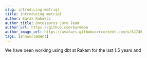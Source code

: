 ```yaml
---
slug: introducing-metriql
title: Introducing metriql
author: Burak Kabakci
author_title: Docusaurus Core Team
author_url: https://github.com/buremba
author_image_url: https://avatars.githubusercontent.com/u/82745
tags: [announcement]
---
```


We have been working using dbt at Rakam for the last 1.5 years and
